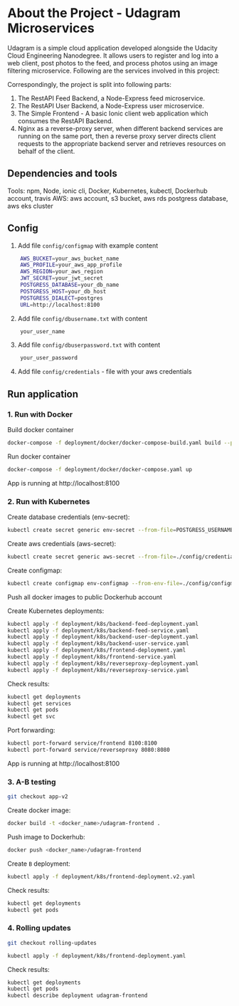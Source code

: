 # About the Project - Udagram Microservices
Udagram is a simple cloud application developed alongside the Udacity Cloud Engineering Nanodegree. It allows users to register and log into a web client, post photos to the feed, and process photos using an image filtering microservice. Following are the services involved in this project:

Correspondingly, the project is split into following parts:
1. The RestAPI Feed Backend, a Node-Express feed microservice.
1. The RestAPI User Backend, a Node-Express user microservice.
1. The Simple Frontend - A basic Ionic client web application which consumes the RestAPI Backend.
1. Nginx as a reverse-proxy server, when different backend services are running on the same port, then a reverse proxy server directs client requests to the appropriate backend server and retrieves resources on behalf of the client.  

## Dependencies and tools

Tools: npm, Node, ionic cli, Docker, Kubernetes, kubectl, Dockerhub account, travis
AWS: aws account, s3 bucket, aws rds postgress database, aws eks cluster

## Config

1. Add file `config/configmap` with example content

```bash
    AWS_BUCKET=your_aws_bucket_name
    AWS_PROFILE=your_aws_app_profile
    AWS_REGION=your_aws_region
    JWT_SECRET=your_jwt_secret
    POSTGRESS_DATABASE=your_db_name
    POSTGRESS_HOST=your_db_host
    POSTGRESS_DIALECT=postgres
    URL=http://localhost:8100 
```

2. Add file `config/dbusername.txt` with content

```bash
    your_user_name
```
3. Add file `config/dbuserpassword.txt` with content

```bash
    your_user_password
```
4. Add file `config/credentials` - file with your aws credentials

## Run application

### 1. Run with Docker

Build docker container
```bash
docker-compose -f deployment/docker/docker-compose-build.yaml build --parallel
```
Run docker container
```bash
docker-compose -f deployment/docker/docker-compose.yaml up
```

App is running at http://localhost:8100

### 2. Run with Kubernetes

Create database credentials (env-secret):
```bash
kubectl create secret generic env-secret --from-file=POSTGRESS_USERNAME=./config/dbusername.txt --from-file=POSTGRESS_PASSWORD=./config/dbuserpassword.txt
```

Create aws credentials (aws-secret):
```bash
kubectl create secret generic aws-secret --from-file=./config/credentials
```

Create configmap:
```bash
kubectl create configmap env-configmap --from-env-file=./config/configmap
```

Push all docker images to public Dockerhub account

Create Kubernetes deployments:

```bash
kubectl apply -f deployment/k8s/backend-feed-deployment.yaml
kubectl apply -f deployment/k8s/backend-feed-service.yaml
kubectl apply -f deployment/k8s/backend-user-deployment.yaml
kubectl apply -f deployment/k8s/backend-user-service.yaml
kubectl apply -f deployment/k8s/frontend-deployment.yaml
kubectl apply -f deployment/k8s/frontend-service.yaml
kubectl apply -f deployment/k8s/reverseproxy-deployment.yaml
kubectl apply -f deployment/k8s/reverseproxy-service.yaml
```

Check results:

```bash
kubectl get deployments
kubectl get services
kubectl get pods
kubectl get svc
```

Port forwarding:

```bash
kubectl port-forward service/frontend 8100:8100
kubectl port-forward service/reverseproxy 8080:8080
```

App is running at http://localhost:8100

### 3. A-B testing

```bash
git checkout app-v2
```

Create docker image:
```bash
docker build -t <docker_name>/udagram-frontend .
```
Push image to Dockerhub:

```bash
docker push <docker_name>/udagram-frontend
```

Create `B` deployment:

```bash
kubectl apply -f deployment/k8s/frontend-deployment.v2.yaml
```

Check results:

```bash
kubectl get deployments
kubectl get pods
```

### 4. Rolling updates

```bash
git checkout rolling-updates
```

```bash
kubectl apply -f deployment/k8s/frontend-deployment.yaml
```

Check results:
```bash
kubectl get deployments
kubectl get pods
kubectl describe deployment udagram-frontend
```
